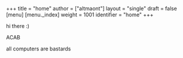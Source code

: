 +++
title = "home"
author = ["altmaont"]
layout = "single"
draft = false
[menu]
  [menu._index]
    weight = 1001
    identifier = "home"
+++

hi there :)

ACAB

all computers are bastards
